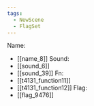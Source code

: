 ```yaml
---
tags:
  - NewScene
  - FlagSet
---
```

Name:
- [[name_8]]
Sound:
- [[sound_6]]
- [[sound_39]]
Fn:
- [[t4131_function11]]
- [[t4131_function12]]
Flag:
- [[flag_9476]]
